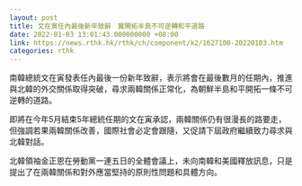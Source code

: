 ```yaml
---
layout: post
title: 文在寅任內最後新年致辭　冀開拓半島不可逆轉和平道路
date: 2022-01-03 13:01:43.000000000 +08:00
link: https://news.rthk.hk/rthk/ch/component/k2/1627100-20220103.htm
categories: rthk
---
```


南韓總統文在寅發表任內最後一份新年致辭，表示將會在最後數月的任期內，推進與北韓的外交關係取得突破，尋求兩韓關係正常化，為朝鮮半島和平開拓一條不可逆轉的道路。

即將在今年5月結束5年總統任期的文在寅承認，兩韓關係仍有很漫長的路要走，但強調若果兩韓關係改善，國際社會必定會跟隨，又促請下屆政府繼續致力尋求與北韓對話。

北韓領袖金正恩在勞動黨一連五日的全體會議上，未向南韓和美國釋放訊息，只是提出了在兩韓關係和對外應當堅持的原則性問題和具體方向。
